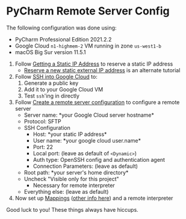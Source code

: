 # PyCharm Remote Server Config

The following configuration was done using:
- PyCharm Professional Edition 2021.2.2
- Google Cloud `n1-highmem-2` VM running in zone `us-west1-b`
- macOS Big Sur version 11.5.1

1. Follow [Getting a Static IP Address][1] to reserve a static IP address
    - [Reserve a new static external IP address][2] is an alternate tutorial
2. Follow [SSH into Google Cloud][3] to:
    1. Generate a public key
    2. Add it to your Google Cloud VM
    3. Test `ssh`'ing in directly
3. Follow [Create a remote server configuration][4] to configure a remote server
    - Server name: \*your Google Cloud server hostname\*
    - Protocol: SFTP
    - SSH Configuration
        - Host: \*your static IP address\*
        - User name: \*your google cloud user.name\*
        - Port: 22
        - Local port: (leave as default of `<Dynamic>`)
        - Auth type: OpenSSH config and authentication agent
        - Connection Parameters: (leave as default)
    - Root path: \*your server's home directory\*
    - Uncheck "Visible only for this project"
        - Necessary for remote interpreter
    - Everything else: (leave as default)
4. Now set up [Mappings][5] ([other info here][6]) and a remote interpreter

Good luck to you!  These things always have hiccups.

[1]: https://github.com/cs231n/gcloud#getting-a-static-ip-address
[2]: https://cloud.google.com/compute/docs/ip-addresses/reserve-static-external-ip-address#reserve_new_static
[3]: https://www.siteyaar.com/google-cloud-ssh/#mac
[4]: https://www.jetbrains.com/help/pycharm/creating-a-remote-server-configuration.html
[5]: https://www.jetbrains.com/help/pycharm/deployment-mappings-tab.html
[6]: https://www.jetbrains.com/help/pycharm/creating-a-remote-server-configuration.html#mapping
